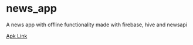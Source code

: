 # news_app

A news app with offline functionality made with firebase, hive and newsapi

[Apk Link](https://drive.google.com/file/d/1-b-I5ewKuoj5Bz_YvEETR8uaTcs17tai/view?usp=drive_link)
